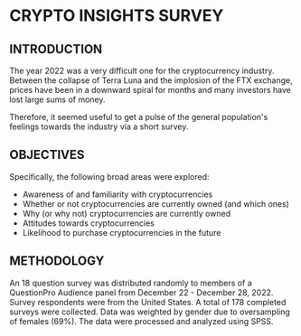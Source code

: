 # CRYPTO INSIGHTS SURVEY

## INTRODUCTION

The year 2022 was a very difficult one for the cryptocurrency industry. Between the collapse of Terra Luna and the implosion of the FTX exchange, prices have been in a downward spiral for months and many investors have lost large sums of money.

Therefore, it seemed useful to get a pulse of the general population's feelings towards the industry via a short survey.

## OBJECTIVES

Specifically, the following broad areas were explored:

* Awareness of and familiarity with cryptocurrencies
* Whether or not cryptocurrencies are currently owned (and which ones)
* Why (or why not) cryptocurrencies are currently owned
* Attitudes towards cryptocurrencies
* Likelihood to purchase cryptocurrencies in the future

## METHODOLOGY

An 18 question survey was distributed randomly to members of a QuestionPro Audience panel from December 22 - December 28, 2022. Survey respondents were from the United States. A total of 178 completed surveys were collected. Data was weighted by gender due to oversampling of females (69%). The data were processed and analyzed using SPSS.
